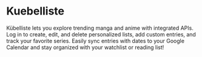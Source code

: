 # Kuebelliste
Kübelliste lets you explore trending manga and anime with integrated APIs. Log in to create, edit, and delete personalized lists, add custom entries, and track your favorite series. Easily sync entries with dates to your Google Calendar and stay organized with your watchlist or reading list!
